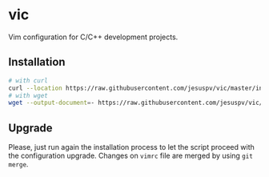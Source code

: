 # vic

Vim configuration for C/C++ development projects.

## Installation

```bash
# with curl
curl --location https://raw.githubusercontent.com/jesuspv/vic/master/install.sh | bash -s c
# with wget
wget --output-document=- https://raw.githubusercontent.com/jesuspv/vic/master/install.sh | bash -s c
```

## Upgrade

Please, just run again the installation process to let the script proceed with the configuration upgrade.
Changes on `vimrc` file are merged by using `git merge`.
